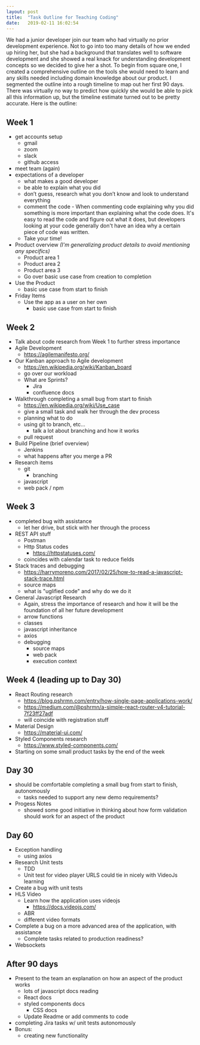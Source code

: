 ```yaml
---
layout: post
title:  "Task Outline for Teaching Coding"
date:   2019-02-11 16:02:54
---
```

We had a junior developer join our team who had virtually no prior development experience.  Not to go into too many details of how we ended up hiring her, but she had a background that translates well to software development and she showed a real knack for understanding development concepts so we decided to give her a shot. To begin from square one, I created a comprehensive outline on the tools she would need to learn and any skills needed including domain knowledge about our product.  I segmented the outline into a rough timeline to map out her first 90 days.  There was virtually no way to predict how quickly she would be able to pick all this information up, but the timeline estimate turned out to be pretty accurate.  Here is the outline:

Week 1
------
- get accounts setup
    - gmail
    - zoom
    - slack
    - github access
- meet team (again)
- expectations of a developer
    - what makes a good developer
    - be able to explain what you did
    - don’t guess, research what you don’t know and look to understand everything
    - comment the code - When commenting code explaining why you did something is more important than explaining what the code does.  It's easy to read the code and figure out what it does, but developers looking at your code generally don't have an idea why a certain piece of code was written.
    - Take your time!
- Product overview _(I'm generalizing product details to avoid mentioning any specifics)_
    - Product area 1
    - Product area 2
    - Product area 3
    - Go over basic use case from creation to completion
- Use the Product
    - basic use case from start to finish
- Friday Items
    - Use the app as a user on her own
        - basic use case from start to finish

Week 2
------
- Talk about code research from Week 1 to further stress importance
- Agile Development
    - https://agilemanifesto.org/
- Our Kanban approach to Agile development
    - https://en.wikipedia.org/wiki/Kanban_board
    - go over our workload
    - What are Sprints?
        - Jira
        - confluence docs
- Walkthrough completing a small bug from start to finish
    - https://en.wikipedia.org/wiki/Use_case
    - give a small task and walk her through the dev process
    - planning what to do
    - using git to branch, etc…
        - talk a lot about branching and how it works
    - pull request
- Build Pipeline (brief overview)
    - Jenkins
    - what happens after you merge a PR
- Research items
    - git
        - branching
    - javascript
    - web pack / npm

Week 3
------
- completed bug with assistance
    - let her drive, but stick with her through the process
- REST API stuff
    - Postman
    - Http Status codes
        - https://httpstatuses.com/
    - coincides with calendar task to reduce fields
- Stack traces and debugging
    - https://harrymoreno.com/2017/02/25/how-to-read-a-javascript-stack-trace.html
    - source maps
    - what is "uglified code" and why do we do it
- General Javascript Research 
    - Again, stress the importance of research and how it will be the foundation of all her future development
    - arrow functions
    - classes
    - javascript inheritance
    - axios
    - debugging
        - source maps
        - web pack
        - execution context

Week 4 (leading up to Day 30)
------
- React Routing research
    - https://blog.pshrmn.com/entry/how-single-page-applications-work/
    - https://medium.com/@pshrmn/a-simple-react-router-v4-tutorial-7f23ff27adf
    - will coincide with registration stuff
- Material Design
    - https://material-ui.com/
- Styled Components research
    - https://www.styled-components.com/
- Starting on some small product tasks by the end of the week

Day 30
------
- should be comfortable completing a small bug from start to finish, autonomously
    - tasks needed to support any new demo requirements?
- Progess Notes
    - showed some good initiative in thinking about how form validation should work for an aspect of the product

Day 60
------
- Exception handling
    - using axios
- Research Unit tests
    - TDD
    - Unit test for video player URLS could tie in nicely with VideoJs learning
- Create a bug with unit tests
- HLS Video
    - Learn how the application uses videojs
        - https://docs.videojs.com/
    - ABR
    - different video formats
- Complete a bug on a more advanced area of the application, with assistance
    - Complete tasks related to production readiness?
- Websockets

After 90 days
-------------
- Present to the team an explanation on how an aspect of the product works
    - lots of javascript docs reading 
    - React docs
    - styled components docs
        - CSS docs
    - Update Readme or add comments to code
- completing Jira tasks w/ unit tests autonomously
- Bonus:
    - creating new functionality

